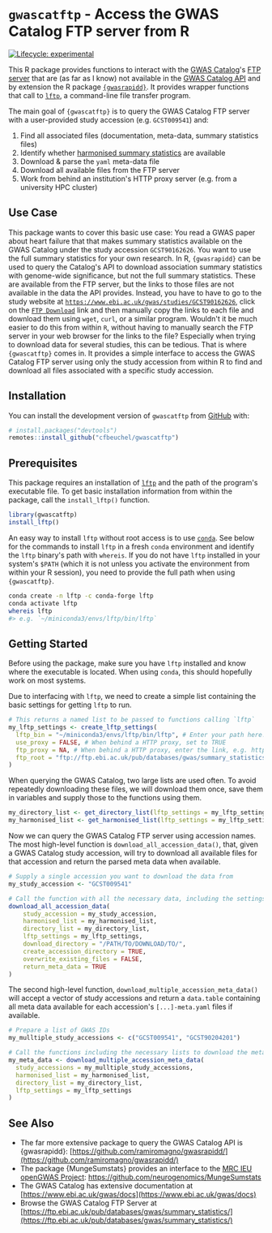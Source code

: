 
# `gwascatftp` - Access the GWAS Catalog FTP server from R

<!-- badges: start -->
[![Lifecycle: experimental](https://img.shields.io/badge/lifecycle-experimental-orange.svg)](https://lifecycle.r-lib.org/articles/stages.html#experimental)
<!-- badges: end -->

This R package provides functions to interact with the [GWAS
Catalog](https://www.ebi.ac.uk/gwas/)'s [FTP
server](ftp://ftp.ebi.ac.uk/pub/databases/gwas/summary_statistics/) that are (as
far as I know) not available in the [GWAS Catalog
API](https://www.ebi.ac.uk/gwas/rest/docs/api) and by extension the R package
[`{gwasrapidd}`](https://github.com/ramiromagno/gwasrapidd). It
provides wrapper functions that call to [`lftp`](https://lftp.yar.ru/), a
command-line file transfer program.

The main goal of `{gwascatftp}` is to query the GWAS Catalog FTP server with a
user-provided study accession (e.g. `GCST009541`) and:

1. Find all associated files (documentation, meta-data, summary statistics files)
2. Identify whether [harmonised summary statistics](https://www.ebi.ac.uk/gwas/docs/methods/summary-statistics) are available
3. Download & parse the `yaml` meta-data file
4. Download all available files from the FTP server
5. Work from behind an institution's HTTP proxy server (e.g. from a university HPC cluster)

## Use Case 

This package wants to cover this basic use case: You read a GWAS paper about
heart failure that that makes summary statistics available on the GWAS Catalog
under the study accession `GCST90162626`. You want to use the full summary
statistics for your own research. In R, `{gwasrapidd}` can be used to query the
Catalog's API to download association summary statistics with genome-wide
significance, but not the full summary statistics. These are available from the
FTP server, but the links to those files are not available in the data the API
provides. Instead, you have to have to go to the study website at
[`https://www.ebi.ac.uk/gwas/studies/GCST90162626`](https://www.ebi.ac.uk/gwas/studies/GCST90162626),
click on the [`FTP
Download`](http://ftp.ebi.ac.uk/pub/databases/gwas/summary_statistics/GCST90162001-GCST90163000/GCST90162626)
link and then manually copy the links to each file and download them using
`wget`, `curl`, or a similar program. Wouldn't it be much easier to do this from
within `R`, without having to manually search the FTP server in your web browser
for the links to the file? Especially when trying to download data for several
studies, this can be tedious. That is where `{gwascatftp}` comes in. It provides
a simple interface to access the GWAS Catalog FTP server using only the study
accession from within R to find and download all files associated with a
specific study accession.

## Installation

You can install the development version of `gwascatftp` from [GitHub](https://github.com/) with:

``` r
# install.packages("devtools")
remotes::install_github("cfbeuchel/gwascatftp")
```

## Prerequisites

This package requires an installation of [`lftp`](https://lftp.yar.ru/) and the
path of the program's executable file. To get basic installation information
from within the package, call the `install_lftp()` function.

```r
library(gwascatftp)
install_lftp()
```

An easy way to install `lftp` without root access is to use
[`conda`](https://conda.io/projects/conda/en/latest/user-guide/getting-started.html).
See below for the commands to install `lftp` in a fresh `conda` environment and
identify the `lftp` binary's path with `whereis`. If you do not have `lftp`
installed in your system's `$PATH` (which it is not unless you activate the
environment from within your R session), you need to provide the full path when
using `{gwascatftp}`.

```bash
conda create -n lftp -c conda-forge lftp
conda activate lftp
whereis lftp
#> e.g. `~/miniconda3/envs/lftp/bin/lftp`
```

## Getting Started

Before using the package, make sure you have `lftp` installed and know where the
executable is located. When using `conda`, this should hopefully work on most
systems.

Due to interfacing with `lftp`, we need to create a simple list containing the
basic settings for getting `lftp` to run.

```r
# This returns a named list to be passed to functions calling `lftp`
my_lftp_settings <- create_lftp_settings(
  lftp_bin = "~/miniconda3/envs/lftp/bin/lftp", # Enter your path here!
  use_proxy = FALSE, # When behind a HTTP proxy, set to TRUE
  ftp_proxy = NA, # When behind a HTTP proxy, enter the link, e.g. http://proxy.my_uni.com:8080"
  ftp_root = "ftp://ftp.ebi.ac.uk/pub/databases/gwas/summary_statistics/"
)
```

When querying the GWAS Catalog, two large lists are used often. To avoid
repeatedly downloading these files, we will download them once, save them in
variables and supply those to the functions using them.

```r
my_directory_list <- get_directory_list(lftp_settings = my_lftp_settings)
my_harmonised_list <- get_harmonised_list(lftp_settings = my_lftp_settings)
```

Now we can query the GWAS Catalog FTP server using accession names. The most
high-level function is `download_all_accession_data()`, that, given a GWAS
Catalog study accession, will try to download all available files for that
accession and return the parsed meta data when available.

```r
# Supply a single accession you want to download the data from
my_study_accession <- "GCST009541"

# Call the function with all the necessary data, including the settings and pre-downloaded lists
download_all_accession_data(
    study_accession = my_study_accession,
    harmonised_list = my_harmonised_list,
    directory_list = my_directory_list,
    lftp_settings = my_lftp_settings,
    download_directory = "/PATH/TO/DOWNLOAD/TO/",
    create_accession_directory = TRUE,
    overwrite_existing_files = FALSE,
    return_meta_data = TRUE
)
```

The second high-level function, `download_multiple_accession_meta_data()` will
accept a vector of study accessions and return a `data.table` containing all
meta data available for each accession's `[...]-meta.yaml` files if available.

```r
# Prepare a list of GWAS IDs
my_mulltiple_study_accessions <- c("GCST009541", "GCST90204201")

# Call the functions including the necessary lists to download the meta data
my_meta_data <- download_multiple_accession_meta_data(
  study_accessions = my_mulltiple_study_accessions, 
  harmonised_list = my_harmonised_list, 
  directory_list = my_directory_list, 
  lftp_settings = my_lftp_settings
)
```

## See Also

* The far more extensive package to query the GWAS Catalog API is {gwasrapidd}: [https://github.com/ramiromagno/gwasrapidd/](https://github.com/ramiromagno/gwasrapidd/)
* The package {MungeSumstats} provides an interface to the [MRC IEU openGWAS Project](https://gwas.mrcieu.ac.uk/): https://github.com/neurogenomics/MungeSumstats
* The GWAS Catalog has extensive documentation at [https://www.ebi.ac.uk/gwas/docs](https://www.ebi.ac.uk/gwas/docs)
* Browse the GWAS Catalog FTP Server at [https://ftp.ebi.ac.uk/pub/databases/gwas/summary_statistics/](https://ftp.ebi.ac.uk/pub/databases/gwas/summary_statistics/)
